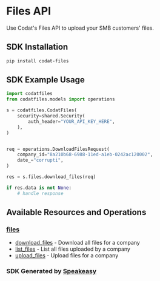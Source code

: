 # Files API

Use Codat's Files API to upload your SMB customers' files. 

<!-- Start SDK Installation -->
## SDK Installation

```bash
pip install codat-files
```
<!-- End SDK Installation -->

## SDK Example Usage
<!-- Start SDK Example Usage -->
```python
import codatfiles
from codatfiles.models import operations

s = codatfiles.CodatFiles(
    security=shared.Security(
        auth_header="YOUR_API_KEY_HERE",
    ),
)


req = operations.DownloadFilesRequest(
    company_id="8a210b68-6988-11ed-a1eb-0242ac120002",
    date_="corrupti",
)

res = s.files.download_files(req)

if res.data is not None:
    # handle response
```
<!-- End SDK Example Usage -->

<!-- Start SDK Available Operations -->
## Available Resources and Operations


### [files](docs/files/README.md)

* [download_files](docs/files/README.md#download_files) - Download all files for a company
* [list_files](docs/files/README.md#list_files) - List all files uploaded by a company
* [upload_files](docs/files/README.md#upload_files) - Upload files for a company
<!-- End SDK Available Operations -->

### SDK Generated by [Speakeasy](https://docs.speakeasyapi.dev/docs/using-speakeasy/client-sdks)
